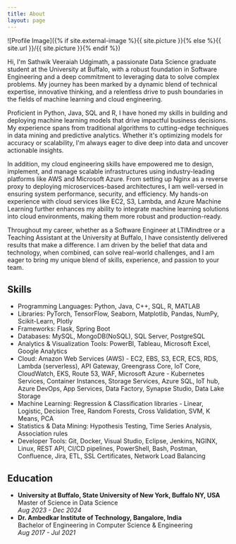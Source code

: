 ```yaml
---
title: About
layout: page
---
```

![Profile Image]({% if site.external-image %}{{ site.picture }}{% else %}{{ site.url }}/{{ site.picture }}{% endif %})

<p>Hi, I'm Sathwik Veeraiah Udgimath, a passionate Data Science graduate student at the University at Buffalo, with a robust foundation in Software Engineering and a deep commitment to leveraging data to solve complex problems. My journey has been marked by a dynamic blend of technical expertise, innovative thinking, and a relentless drive to push boundaries in the fields of machine learning and cloud engineering.</p>
<p>Proficient in Python, Java, SQL and R, I have honed my skills in building and deploying machine learning models that drive impactful business decisions. My experience spans from traditional algorithms to cutting-edge techniques in data mining and predictive analytics. Whether it's optimizing models for accuracy or scalability, I'm always eager to dive deep into data and uncover actionable insights. </p>
<p>In addition, my cloud engineering skills have empowered me to design, implement, and manage scalable infrastructures using industry-leading platforms like AWS and Microsoft Azure. From setting up Nginx as a reverse proxy to deploying microservices-based architectures, I am well-versed in ensuring system performance, security, and efficiency. My hands-on experience with cloud services like EC2, S3, Lambda, and Azure Machine Learning further enhances my ability to integrate machine learning solutions into cloud environments, making them more robust and production-ready. </p>
<p>Throughout my career, whether as a Software Engineer at LTIMindtree or a Teaching Assistant at the University at Buffalo, I have consistently delivered results that make a difference. I am driven by the belief that data and technology, when combined, can solve real-world challenges, and I am eager to bring my unique blend of skills, experience, and passion to your team. </p>

<h2>Skills</h2>

<ul class="skill-list">
	<li>Programming Languages: Python, Java, C++, SQL, R, MATLAB</li>
	<li>Libraries: PyTorch, TensorFlow, Seaborn, Matplotlib, Pandas, NumPy, Scikit-Learn, Plotly</li>
	<li>Frameworks: Flask, Spring Boot</li>
	<li>Databases: MySQL, MongoDB(NoSQL), SQL Server, PostgreSQL</li>
	<li>Analytics & Visualization Tools: PowerBI, Tableau, Microsoft Excel, Google Analytics</li>
	<li>Cloud: Amazon Web Services (AWS) - EC2, EBS, S3, ECR, ECS, RDS, Lambda (serverless), API Gateway, Greengrass
Core, IoT Core, CloudWatch, EKS, Route 53, WAF, Microsoft Azure - Kubernetes Services, Container Instances, Storage
Services, Azure SQL, IoT hub, Azure DevOps, App Services, Data Factory, Synapse Studio, Data Lake Storage</li>
	<li>Machine Learning: Regression & Classification libraries - Linear, Logistic, Decision Tree, Random Forests, Cross Validation,
SVM, K Means, PCA</li>
	<li>Statistics & Data Mining: Hypothesis Testing, Time Series Analysis, Association rules</li>
	<li>Developer Tools: Git, Docker, Visual Studio, Eclipse, Jenkins, NGINX, Linux, REST API, CI/CD pipelines, PowerShell, Bash,
Postman, Confluence, Jira, ETL, SSL Certificates, Network Load Balancing</li>
</ul>

<h2>Education</h2>

<ul>
	<li><strong>University at Buffalo, State University of New York, Buffalo NY, USA</strong><br>
	Master of Science in Data Science<br>
	<i>Aug 2023 - Dec 2024</i></li>
	<li><strong>Dr. Ambedkar Institute of Technology, Bangalore, India</strong><br>
	Bachelor of Engineering in Computer Science & Engineering<br>
	<i>Aug 2017 - Jul 2021</i></li>
</ul>
